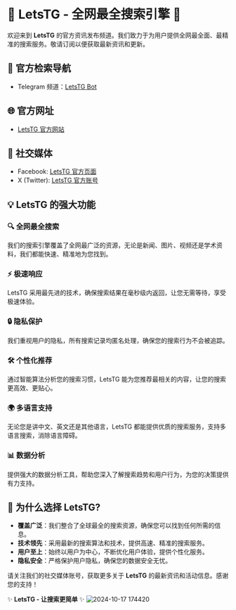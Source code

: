 # 🌟 LetsTG - 全网最全搜索引擎 🌟

欢迎来到 **LetsTG** 的官方资讯发布频道。我们致力于为用户提供全网最全面、最精准的搜索服务。敬请订阅以便获取最新资讯和更新。

## 🚀 官方检索导航

- Telegram 频道：[LetsTG Bot](https://t.me/letstgbot)

## 🌐 官方网址

- [LetsTG 官方网站](https://www.letstg.com)

## 📱 社交媒体

- Facebook: [LetsTG 官方页面](https://www.facebook.com/profile.php?id=61560126756554)
- X (Twitter): [LetsTG 官方账号](https://x.com/letstg_official)

## 💡 LetsTG 的强大功能

### 🔍 全网最全搜索
我们的搜索引擎覆盖了全网最广泛的资源，无论是新闻、图片、视频还是学术资料，我们都能快速、精准地为您找到。

### ⚡ 极速响应
LetsTG 采用最先进的技术，确保搜索结果在毫秒级内返回，让您无需等待，享受极速体验。

### 🔒 隐私保护
我们重视用户的隐私，所有搜索记录均匿名处理，确保您的搜索行为不会被追踪。

### 🛠 个性化推荐
通过智能算法分析您的搜索习惯，LetsTG 能为您推荐最相关的内容，让您的搜索更高效、更贴心。

### 🌍 多语言支持
无论您是讲中文、英文还是其他语言，LetsTG 都能提供优质的搜索服务，支持多语言搜索，消除语言障碍。

### 📊 数据分析
提供强大的数据分析工具，帮助您深入了解搜索趋势和用户行为，为您的决策提供有力支持。

## 🌟 为什么选择 LetsTG?

- **覆盖广泛**：我们整合了全球最全的搜索资源，确保您可以找到任何所需的信息。
- **技术领先**：采用最新的搜索算法和技术，提供高速、精准的搜索服务。
- **用户至上**：始终以用户为中心，不断优化用户体验，提供个性化服务。
- **隐私安全**：严格保护用户隐私，确保您的数据安全无忧。

请关注我们的社交媒体账号，获取更多关于 **LetsTG** 的最新资讯和活动信息。感谢您的支持！

✨ **LetsTG - 让搜索更简单** ✨
![2024-10-17 174420](https://github.com/user-attachments/assets/316fb27f-9311-4a3c-8075-c26f8300aff7)



